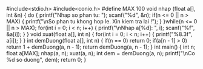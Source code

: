 #include<stdio.h>
#include<conio.h>
#define MAX 100
void nhap (float a[], int &n)
{
    do
    {
        printf("Nhap so phan tu: ");
        scanf("%d", &n);
        if(n <= 0 || n > MAX)
        {
            printf("\nSo phan tu khong hop le. Xin kiem tra lai !");
        }
    }while(n <= 0 || n > MAX);
    for(int i = 0; i < n; i++)
    {
        printf("\nNhap a[%d]: ", i);
        scanf("%f", &a[i]);
    }
}
void xuat(float a[], int n)
{
    for(int i = 0; i < n; i++)
    {
        printf("%8.3f", a[i]);
    }
}
int demDuong(float a[], int n)
{
    if(n == 0)
        return 0;
    if(a[n - 1] > 0)
        return 1 + demDuong(a, n - 1);
    return demDuong(a, n - 1);
}
int main()
{
    int n;
    float a[MAX];
    nhap(a, n);
    xuat(a, n);
    int dem = demDuong(a, n);
    printf("\nCo %d so duong", dem);
   return 0;
}
